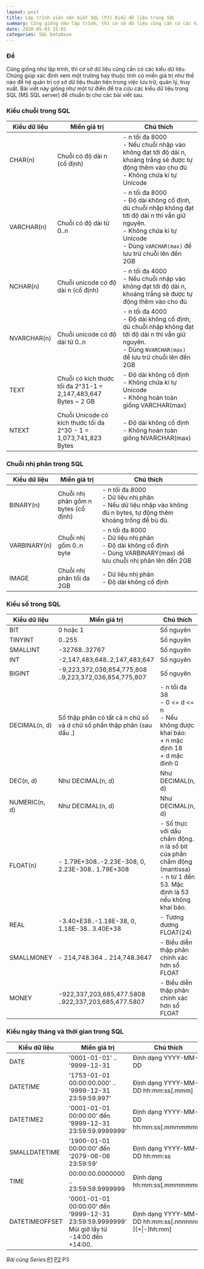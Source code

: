 ```yaml
---
layout: post
title: Lập trình viên nên biết SQL (P3) Kiểu dữ liệu trong SQL
summary: Cũng giống như lập trình, thì cơ sở dữ liệu cũng cần có các kiểu dữ liệu. Chúng giúp xác định xem một trường hay thuộc tính có miền giá trị như thế nào để hệ quản trị cơ sở dữ liệu thuận tiện trong việc lưu trữ, quản lý, truy xuất. Bài viết này giống như một từ điển để tra cứu các kiểu dữ liệu trong SQL (MS SQL server) để chuẩn bị cho các bài viết sau.
date: 2020-05-03 15:02
categories: SQL Database
---
```


### Đề
Cũng giống như lập trình, thì cơ sở dữ liệu cũng cần có các kiểu dữ liệu. Chúng giúp xác định xem một trường hay thuộc tính có miền giá trị như thế nào để hệ quản trị cơ sở dữ liệu thuận tiện trong việc lưu trữ, quản lý, truy xuất. Bài viết này giống như một từ điển để tra cứu các kiểu dữ liệu trong SQL (MS SQL server) để chuẩn bị cho các bài viết sau.

### Kiểu chuỗi trong SQL

| **Kiểu dữ liệu** | **Miền giá trị**                                                   | **Chú thích**                                                                                                                                                                                  |
|------------------|--------------------------------------------------------------------|------------------------------------------------------------------------------------------------------------------------------------------------------------------------------------------------|
| CHAR(n)          | Chuỗi có độ dài n (cố định)                                        | - n tối đa 8000<br> - Nếu chuỗi nhập vào không đạt tới độ dài n, khoảng trắng sẽ được tự động thêm vào cho đủ<br> - Không chứa kí tự Unicode                                                   |
| VARCHAR(n)       | Chuỗi có độ dài từ 0..n                                            | - n tối đa 8000<br> - Độ dài không cố định, dù chuỗi nhập không đạt tới độ dài n thì vẫn giữ nguyên.<br> - Không chứa kí tự Unicode<br> - Dùng ```VARCHAR(max)``` để lưu trữ chuỗi lên đến 2GB |
| NCHAR(n)         | Chuỗi unicode có độ dài n (cố định)                                | - n tối đa 4000<br> - Nếu chuỗi nhập vào không đạt tới độ dài n, khoảng trắng sẽ được tự động thêm vào cho đủ                                                                                  |
| NVARCHAR(n)      | Chuỗi unicode có độ dài từ 0..n                                    | - n tối đa 4000<br> - Độ dài không cố định, dù chuỗi nhập không đạt tới độ dài n thì vẫn giữ nguyên.<br> - Dùng ```NVARCHAR(max)``` để lưu trữ chuỗi lên đến 2GB                               |
| TEXT             | Chuỗi có kích thước tối đa 2^31-1 = 2,147,483,647 Bytes ~ 2 GB     | - Độ dài không cố định<br> - Không chứa kí tự Unicode<br> - Không hoàn toàn giống VARCHAR(max)                                                                                                 |
| NTEXT            | Chuỗi Unicode có kích thước tối đa 2^30 - 1 = 1,073,741,823 Bytes  | - Độ dài không cố định<br> - Không hoàn toàn giống NVARCHAR(max)                                                                                                                               |


### Chuỗi nhị phân trong SQL


| **Kiểu dữ liệu** | **Miền giá trị**                     | **Chú thích**                                                                                                                 |
|------------------|--------------------------------------|-------------------------------------------------------------------------------------------------------------------------------|
| BINARY(n)        | Chuỗi nhị phân gồm n bytes (cố định) | - n tối đa 8000<br> - Dữ liệu nhị phân<br> - Nếu dữ liệu nhập vào không đủ n bytes, tự động thêm khoảng trống để bù đủ.       |
| VARBINARY(n)     | Chuỗi nhị gồm 0..n byte              | - n tối đa 8000<br> - Dữ liệu nhị phân<br> - Độ dài không cố định<br> - Dùng VARBINARY(max) để lưu chuỗi nhị phân lên đến 2GB |
| IMAGE            | Chuỗi nhị phân tối đa 2GB            |  - Dữ liệu nhị phân<br> - Độ dài không cố định                                                                                |


### Kiểu số trong SQL


| **Kiểu dữ liệu** | **Miền giá trị**                                                       | **Chú thích**                                                                                                                  |
|------------------|------------------------------------------------------------------------|--------------------------------------------------------------------------------------------------------------------------------|
| BIT              | 0 hoặc 1                                                               | Số nguyên                                                                                                                      |
| TINYINT          | 0..255                                                                 | Số nguyên                                                                                                                      |
| SMALLINT         | -32768..32767                                                          | Số nguyên                                                                                                                      |
| INT              | -2,147,483,648..2,147,483,647                                          | Số nguyên                                                                                                                      |
| BIGINT           | -9,223,372,036,854,775,808<br>..9,223,372,036,854,775,807              | Số nguyên                                                                                                                      |
| DECIMAL(n, d)    | Số thập phân có tất cả n chữ số và d chữ số phần thập phân (sau dấu .) |  - n tối đa 38<br> - 0 <= d <= n<br>- Nếu không được khai báo:<br>   + n mặc định 18<br>   + d mặc đinh 0                      |
| DEC(n, d)        | Như DECIMAL(n, d)                                                      | Như DECIMAL(n, d)                                                                                                              |
| NUMERIC(n, d)    | Như DECIMAL(n, d)                                                      | Như DECIMAL(n, d)                                                                                                              |
| FLOAT(n)         | - 1.79E+308..-2.23E-308, 0,<br> 2.23E-308.. 1.79E+308                  | - Số thực với dấu chấm động. n là số bit của phần chấm động (mantissa)<br> - n từ 1 đến 53. Mặc định là 53 nếu không khai báo. |
| REAL             | -3.40+E38..-1.18E-38, 0,<br> 1.18E-38.. 3.40E+38                       | - Tương đương FLOAT(24)                                                                                                        |
| SMALLMONEY       | - 214,748.364 .. 214,748.3647                                          | - Biểu diễn thập phân chính xác hơn số FLOAT                                                                                   |
| MONEY            | -922,337,203,685,477.5808<br>..922,337,203,685,477.5807                | - Biểu diễn thập phân chính xác hơn số FLOAT                                                                                   |


### Kiểu ngày tháng và thời gian trong SQL


| **Kiểu dữ liệu** | **Miền giá trị**                                                                               | **Chú thích**                                         |
|------------------|------------------------------------------------------------------------------------------------|-------------------------------------------------------|
| DATE             | '0001-01-01' .. '9999-12-31                                                                    | Định dạng YYYY-MM-DD                                  |
| DATETIME         | '1753-01-01 00:00:00.000' .. '9999-12-31 23:59:59.997'                                         | Định dạng YYYY-MM-DD hh:mm:ss[.mmm]                   |
| DATETIME2        | '0001-01-01 00:00:00' đến '9999-12-31 23:59:59.9999999'                                        | Định dạng YYYY-MM-DD hh:mm:ss[.mmmmmmm]               |
| SMALLDATETIME    | '1900-01-01 00:00:00' đến '2079-06-06 23:59:59'                                                | Định dạng YYYY-MM-DD hh:mm:ss                         |
| TIME             | 00:00:00.0000000 .. 23:59:59.9999999                                                           | Định dạng hh:mm:ss[.mmmmmmm]                          |
| DATETIMEOFFSET   | '0001-01-01 00:00:00' đến '9999-12-31 23:59:59.9999999'<br> Múi giờ lấy từ -14:00 đến +14:00.  | Định dạng YYYY-MM-DD hh:mm:ss[.nnnnnnn] [{+\|-}hh:mm] |


*Bài cùng Series:*[P1](https://laptrinhvienblog.github.io/sql/database/2020/04/27/L%E1%BA%ADp-tr%C3%ACnh-vi%C3%AAn-n%C3%AAn-bi%E1%BA%BFt-SQL-%28P1%29-Gi%E1%BB%9Bi-thi%E1%BB%87u/) [P2](https://laptrinhvienblog.github.io/sql/database/2020/04/29/L%E1%BA%ADp-tr%C3%ACnh-vi%C3%AAn-n%C3%AAn-bi%E1%BA%BFt-SQL-%28P2%29-Kh%C3%B3a-trong-SQL/) P3
